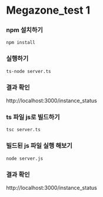 # Megazone_test 1

### npm 설치하기
```
npm install
```

### 실행하기
```
ts-node server.ts
```

### 결과 확인
http://localhost:3000/instance_status

### ts 파일 js로 빌드하기
```
tsc server.ts
```

### 빌드된 js 파일 실행 해보기
```
node server.js
```

### 결과 확인
http://localhost:3000/instance_status
